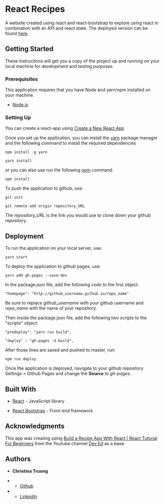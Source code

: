
  

# React Recipes

  

A website created using react and react-bootstrap to explore using react in combination with an API and react state. The deployed version can be found [here]([https://christinaqtruong.github.io/reactrecipes](https://christinaqtruong.github.io/reactrecipes)).

  

## Getting Started

  

These instructions will get you a copy of the project up and running on your local machine for development and testing purposes.

  

### Prerequisites

This application requires that you have Node and yarn/npm installed on your machine.

-  [Node.js]([https://nodejs.org/en/](https://nodejs.org/en/))

  

### Setting Up

  

You can create a react-app using [Create a New React App](https://reactjs.org/docs/create-a-new-react-app.html)

  

Once you set up the application, you can install the [yarn]([https://yarnpkg.com/](https://yarnpkg.com/)) package manager and the following command to install the required dependencies

```
npm install -g yarn

yarn install
```

or you can also use run the following [npm](https://www.npmjs.com/) command:

```
npm install
```

To push the application to github, use:
````
git init

git remote add origin repository_URL
````
  
The *repository_URL* is the link you would use to clone down your github repository.

  

## Deployment

  

To run the application on your local server, use:
````
yarn start
````
To deploy the application to github pages, use:
````
yarn add gh-pages --save-dev
````
In the package.json file, add the following code to the first object:
````
"homepage": "http://github_username.github.io/repo_name"
````
Be sure to replace *github_username* with your github username and *repo_name* with the name of your repository.

Then inside the package.json file, add the following two scripts to the "scripts" object:  
````
"predeploy": "yarn run build",

"deploy" : "gh-pages -d build",
````
  

After those lines are saved and pushed to master, run:
````
npm run deploy
````
Once the application is deployed, navigate to your github repository Settings > Github Pages and change the **Source** to *gh-pages*.

  

## Built With

  

*  [React]([https://reactjs.org/docs/create-a-new-react-app.html](https://reactjs.org/docs/create-a-new-react-app.html)) - JavaScript library

*  [React Bootstrap]([https://react-bootstrap.github.io/](https://react-bootstrap.github.io/)) - Front-end framework

  

## Acknowledgments

This app was creating using [Build a Recipe App With React | React Tutorial For Beginners](https://www.youtube.com/watch?v=U9T6YkEDkMo) from the Youtube channel [Dev Ed]([https://www.youtube.com/channel/UClb90NQQcskPUGDIXsQEz5Q](https://www.youtube.com/channel/UClb90NQQcskPUGDIXsQEz5Q)) as a base.

  

## Authors

  

*  **Christina Truong**

*  -  [*Github* ](github.com/christinaqtruong)

*  -  [*LinkedIn* ](linkedin.com/in/christinaqtruong)